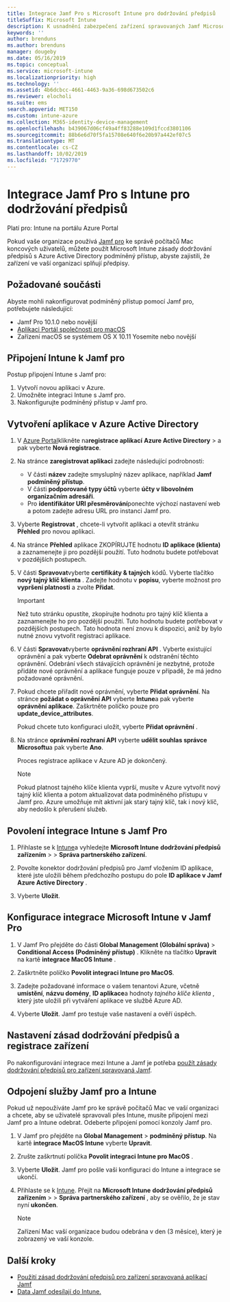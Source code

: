 ```yaml
---
title: Integrace Jamf Pro s Microsoft Intune pro dodržování předpisů
titleSuffix: Microsoft Intune
description: K usnadnění zabezpečení zařízení spravovaných Jamf Microsoft Intune použijte zásady dodržování předpisů Azure Active Directory podmíněný přístup.
keywords: ''
author: brenduns
ms.author: brenduns
manager: dougeby
ms.date: 05/16/2019
ms.topic: conceptual
ms.service: microsoft-intune
ms.localizationpriority: high
ms.technology: ''
ms.assetid: 4b6dcbcc-4661-4463-9a36-698d673502c6
ms.reviewer: elocholi
ms.suite: ems
search.appverid: MET150
ms.custom: intune-azure
ms.collection: M365-identity-device-management
ms.openlocfilehash: b439067d06cf49a4ff83288e109d1fccd3801106
ms.sourcegitcommit: 88b6e6d70f5fa15708e640f6e20b97a442ef07c5
ms.translationtype: MT
ms.contentlocale: cs-CZ
ms.lasthandoff: 10/02/2019
ms.locfileid: "71729770"
---
```

# <a name="integrate-jamf-pro-with-intune-for-compliance"></a>Integrace Jamf Pro s Intune pro dodržování předpisů

Platí pro: Intune na portálu Azure Portal

Pokud vaše organizace používá [Jamf pro](https://www.jamf.com) ke správě počítačů Mac koncových uživatelů, můžete použít Microsoft Intune zásady dodržování předpisů s Azure Active Directory podmíněný přístup, abyste zajistili, že zařízení ve vaší organizaci splňují předpisy.

## <a name="prerequisites"></a>Požadované součásti

Abyste mohli nakonfigurovat podmíněný přístup pomocí Jamf pro, potřebujete následující:

- Jamf Pro 10.1.0 nebo novější
- [Aplikaci Portál společnosti pro macOS](https://aka.ms/macoscompanyportal)
- Zařízení macOS se systémem OS X 10.11 Yosemite nebo novější

## <a name="connect-intune-to-jamf-pro"></a>Připojení Intune k Jamf pro

Postup připojení Intune s Jamf pro:

1. Vytvoří novou aplikaci v Azure.
2. Umožněte integraci Intune s Jamf pro.
3. Nakonfigurujte podmíněný přístup v Jamf pro.

## <a name="create-an-application-in-azure-active-directory"></a>Vytvoření aplikace v Azure Active Directory

1. V [Azure Portal](https://portal.azure.com)klikněte na**registrace aplikací** **Azure Active Directory** >  a pak vyberte **Nová registrace**. 

2. Na stránce **zaregistrovat aplikaci** zadejte následující podrobnosti:
   - V části **název** zadejte smysluplný název aplikace, například **Jamf podmíněný přístup**.
   - V části **podporované typy účtů** vyberte **účty v libovolném organizačním adresáři**. 
   - Pro **identifikátor URI přesměrování**ponechte výchozí nastavení web a potom zadejte adresu URL pro instanci Jamf pro.  

3. Vyberte **Registrovat** , chcete-li vytvořit aplikaci a otevřít stránku **Přehled** pro novou aplikaci.  

4. Na stránce **Přehled** aplikace ZKOPÍRUJTE hodnotu **ID aplikace (klienta)** a zaznamenejte ji pro pozdější použití. Tuto hodnotu budete potřebovat v pozdějších postupech.  

5. V části **Spravovat**vyberte **certifikáty & tajných** kódů. Vyberte tlačítko **nový tajný klíč klienta** . Zadejte hodnotu v **popisu**, vyberte možnost pro **vypršení platnosti** a zvolte **Přidat**.

   > [!IMPORTANT]  
   > Než tuto stránku opustíte, zkopírujte hodnotu pro tajný klíč klienta a zaznamenejte ho pro pozdější použití. Tuto hodnotu budete potřebovat v pozdějších postupech. Tato hodnota není znovu k dispozici, aniž by bylo nutné znovu vytvořit registraci aplikace.  

6. V části **Spravovat**vyberte **oprávnění rozhraní API** . Vyberte existující oprávnění a pak vyberte **Odebrat oprávnění** k odstranění těchto oprávnění. Odebrání všech stávajících oprávnění je nezbytné, protože přidáte nové oprávnění a aplikace funguje pouze v případě, že má jedno požadované oprávnění.  

7. Pokud chcete přiřadit nové oprávnění, vyberte **Přidat oprávnění**. Na stránce **požádat o oprávnění API** vyberte **Intune**a pak vyberte **oprávnění aplikace**. Zaškrtněte políčko pouze pro **update_device_attributes**.  

   Pokud chcete tuto konfiguraci uložit, vyberte **Přidat oprávnění** .  

8. Na stránce **oprávnění rozhraní API** vyberte **udělit souhlas správce Microsoftu**a pak vyberte **Ano**.  

   Proces registrace aplikace v Azure AD je dokončený.


    > [!NOTE]
    > Pokud platnost tajného klíče klienta vyprší, musíte v Azure vytvořit nový tajný klíč klienta a potom aktualizovat data podmíněného přístupu v Jamf pro. Azure umožňuje mít aktivní jak starý tajný klíč, tak i nový klíč, aby nedošlo k přerušení služeb.

## <a name="enable-intune-to-integrate-with-jamf-pro"></a>Povolení integrace Intune s Jamf Pro

1. Přihlaste se k [Intune](https://go.microsoft.com/fwlink/?linkid=2090973)a vyhledejte **Microsoft Intune** **dodržování předpisů zařízením** >   > **Správa partnerského zařízení**.

2. Povolte konektor dodržování předpisů pro Jamf vložením ID aplikace, které jste uložili během předchozího postupu do pole **ID aplikace v Jamf Azure Active Directory** .

3. Vyberte **Uložit**.

## <a name="configure-microsoft-intune-integration-in-jamf-pro"></a>Konfigurace integrace Microsoft Intune v Jamf Pro

1. V Jamf Pro přejděte do části **Global Management (Globální správa)**  > **Conditional Access (Podmíněný přístup)** . Klikněte na tlačítko **Upravit** na kartě **integrace MacOS Intune** .

2. Zaškrtněte políčko **Povolit integraci Intune pro MacOS**.

3. Zadejte požadované informace o vašem tenantovi Azure, včetně **umístění**, **názvu domény**, **ID aplikace**a hodnoty *tajného klíče klienta* , který jste uložili při vytváření aplikace ve službě Azure AD.  

4. Vyberte **Uložit**. Jamf pro testuje vaše nastavení a ověří úspěch.

## <a name="set-up-compliance-policies-and-register-devices"></a>Nastavení zásad dodržování předpisů a registrace zařízení

Po nakonfigurování integrace mezi Intune a Jamf je potřeba [použít zásady dodržování předpisů pro zařízení spravovaná Jamf](conditional-access-assign-jamf.md).

## <a name="disconnect-jamf-pro-and-intune"></a>Odpojení služby Jamf pro a Intune 

Pokud už nepoužíváte Jamf pro ke správě počítačů Mac ve vaší organizaci a chcete, aby se uživatelé spravovali přes Intune, musíte připojení mezi Jamf pro a Intune odebrat. Odeberte připojení pomocí konzoly Jamf pro. 

1. V Jamf pro přejděte na **Global Management** > **podmíněný přístup**. Na kartě **integrace MacOS Intune** vyberte **Upravit**.
2. Zrušte zaškrtnutí políčka **Povolit integraci Intune pro MacOS** .
3. Vyberte **Uložit**. Jamf pro pošle vaši konfiguraci do Intune a integrace se ukončí.
4. Přihlaste se k [Intune](https://go.microsoft.com/fwlink/?linkid=2090973). Přejít na **Microsoft Intune** **dodržování předpisů zařízením** >   > **Správa partnerského zařízení** , aby se ověřilo, že je stav nyní **ukončen**. 

   > [!NOTE]
   > Zařízení Mac vaší organizace budou odebrána v den (3 měsíce), který je zobrazený ve vaší konzole. 

## <a name="next-steps"></a>Další kroky

- [Použití zásad dodržování předpisů pro zařízení spravovaná aplikací Jamf](conditional-access-assign-jamf.md)
- [Data Jamf odesílají do Intune.](data-jamf-sends-to-intune.md)
